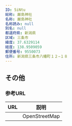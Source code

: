 ```yaml
---
ID: 5iNtu
総称: 厳島神社
名称: 厳島神社
名称読み: null
別名: null
都道府県: 新潟県
区域: 三条市
緯度: 37.6329114
経度: 138.9509059
郵便番号: 9550073
住所: 新潟県三条市八幡町１２−１８
---
```


## その他

### 参考URL

| URL | 説明          |
| --- | ------------- |
|     | OpenStreetMap |

